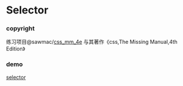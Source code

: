 # Selector

### copyright
练习项目@sawmac/[css_mm_4e](https://github.com/sawmac/css_mm_4e/blob/master/02_finished/internal-stylesheet.html)
与其著作《css,The Missing Manual,4th Edition》

### demo
[selector](https://kunduin.github.io/Web-Begin/day1/selector/selector.html)
